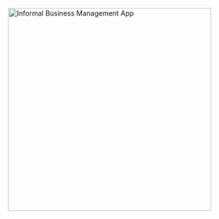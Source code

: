 <img width="415" alt="Informal Business Management App" src="https://github.com/user-attachments/assets/a6cc54b7-079e-4f86-a221-a3d61950de71" />
